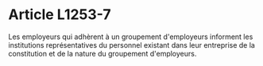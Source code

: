 # Article L1253-7

Les employeurs qui adhèrent à un groupement d'employeurs informent les institutions représentatives du personnel existant dans leur entreprise de la constitution et de la nature du groupement d'employeurs.